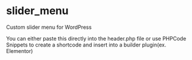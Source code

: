 # slider_menu
Custom slider menu for WordPress

You can either paste this directly into the header.php file or use PHPCode Snippets to create a shortcode and insert into a builder plugin(ex. Elementor)
